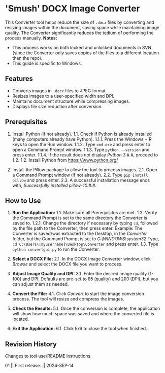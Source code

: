 # 'Smush' DOCX Image Converter
This Converter tool helps reduce the size of `.docx` files by converting and resizing images within the document, saving space while maintaining image quality. The Converter significantly reduces the tedium of performing the process manually.
**Notes:** 
- This process works on both locked and unlocked documents in SVN (since the Converter only saves copies of the files to a different location than the repo). 
- This guide is specific to Windows.


## Features
- Converts images in `.docx` files to JPEG format.
- Resizes images to a user-specified width and DPI.
- Maintains document structure while compressing images.
- Displays file size reduction after conversion.


## Prerequisites
1. Install Python (if not already). 
		1.1. Check if Python is already installed (many computers already have Python).
			1.1.1. Press the Windows + R keys to open the Run window.
			1.1.2. Type `cmd.exe` and press enter to open a Command Prompt window.
			1.1.3. Type `python --version` and press enter. 
			1.1.4. If the result does not display *Python 3.#.#*, proceed to 1.2. 
		1.2. Install Python from https://www.python.org/
	
2. Install the Pillow package to allow the tool to process images.
		2.1. Open a Command Prompt window (if not already). 
		2.2. Type `pip install pillow` and press enter. 
		2.3. A successful installation message ends with, *Successfully installed pillow-10.#.#.*


## How to Use
1. **Run the Application:**
		1.1. Make sure all Prerequisites are met.
		1.2. Verify the Command Prompt is set to the same directory the Converter is saved to.
			1.2.1. Change the directory if necessary by typing `cd`, followed by the file path to the Converter, then press enter. 
			Example: The Converter is saved/was extracted to the Desktop, in the *Converter* folder, but the Command Prompt is set to *C:\WINDOWS\system32*
			Type, `cd C:\Users\[myusername]\Desktop\Converter` and press enter. 
		1.3. Type `python convertgui.py` to run the Converter.

2. **Select a DOCX File:**
		2.1. In the DOCX Image Converter window, click *Browse* and select the DOCX file you want to process.

3. **Adjust Image Quality and DPI:**
		3.1. Enter the desired image quality (1-100) and DPI. Defaults are pre-set to 85 (quality) and 200 (DPI), but you can adjust them as needed.

4. **Convert the File:**
		4.1. Click *Convert* to start the image conversion process. The tool will resize and compress the images.

5. **Check the Results:**
		5.1. Once the conversion is complete, the application will show how much space was saved and where the converted file is located.

6. **Exit the Application:**
		6.1. Click *Exit* to close the tool when finished.
		
		
## Revision History
Changes to tool use/README instructions.

01 || First release. || 2024-SEP-14
